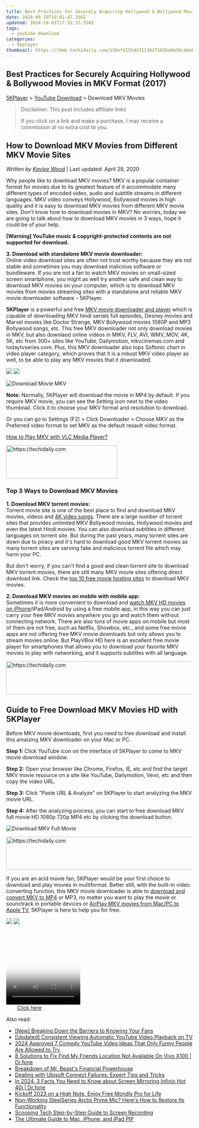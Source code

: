 ```yaml
---
title: Best Practices for Securely Acquiring Hollywood & Bollywood Movies in MKV Format (2017)
date: 2024-09-29T19:01:47.356Z
updated: 2024-10-01T17:31:33.318Z
tags:
  - youtube-download
categories:
  - 5kplayer
thumbnail: https://thmb.techidaily.com/130efd155dd3113027502bebb58cb6e6e0e86e94cc569dcea85fd93839ec481a.jpg
---
```


## Best Practices for Securely Acquiring Hollywood & Bollywood Movies in MKV Format (2017)

[5KPlayer](https://tools.techidaily.com/5kplayer/products/) \> [YouTube Download](https://tools.techidaily.com/5kplayer/youtube-download/) \> Download MKV Movies

>  Disclaimer: This post includes affiliate links
>
>  If you click on a link and make a purchase, I may receive a commission at no extra cost to you.
>

## How to Download MKV Movies from Different MKV Movie Sites

 _Written by [Kaylee Wood](https://www.quora.com/profile/Amanda-Hu-21)_ | Last updated: April 29, 2020 

Why people like to download MKV movies? MKV is a popular container format for movies due to its greatest feature of it accommodate many different types of encoded video, audio and subtitle streams in different languages. MKV video conveys Hollywood, Bollywood movies in high quality and it is easy to download MKV movies from different MKV movie sites. Don't know how to download movies in MKV? No worries, today we are going to talk about how to download MKV movies in 3 ways, hope it could be of your help. 

**\[Warning\] YouTube music & copyright-protected contents are not supported for download.**

**3\. Download with standalone MKV movie downloader:**   
Online video download sites are often not trust worthy because they are not stable and sometimes you may download malicious software or bundleware. If you are not a fan to watch MKV movies on small-sized screen smartphone, you might as well try another safe and clean way to download MKV movies on your computer, which is to download MKV movies from movies streaming sites with a standalone and reliable MKV movie downloader software – 5KPlayer. 

**5KPlayer** is a powerful and free [MKV movie downloader and player](https://tools.techidaily.com/5kplayer/youtube-download/) which is capable of downloading MKV hindi serials full episodes, Desney movies and Marvel movies like Doctor Strange, MKV Bollywood movies 1080P and MP3 Bollywood songs, etc. This free MKV downloader not only download movies in MKV, but also downlaod online videos in MIKV, FLV, AVI, WMV, MOV, 4K, 5K, etc from 300+ sites like YouTube, Dailymotion, mkvcinemas.com and todaytvseries.com. Plus, this MKV downloader also tops Softonic chart in video player category, which proves that it is a robust MKV video player as well, to be able to play any MKV movies that it downloaded. 

[![](https://www.5kplayer.com/youtube-download/../button/freedownwhitewin.png)](https://tools.techidaily.com/5kplayer/products/) [![](https://www.5kplayer.com/youtube-download/../button/freedownbackmac.png)](https://tools.techidaily.com/5kplayer/products/) 

![Download Movie MKV](https://www.5kplayer.com/youtube-download/img/download-mkv.jpg) 

**Note:** Normally, 5KPlayer will download the movie in MP4 by default. If you require MKV movie, you can see the Setting icon next to the video thumbnail. Click it to choose your MKV format and resolution to download.

 Or you can go to Settings (F2) > Click Downloader > Choose MKV as the Preferred video format to set MKV as the default resault video format. 

[How to Play MKV with VLC Media Player?](https://tools.techidaily.com/5kplayer/products/)

<!-- affiliate ads begin -->
<a href="https://aligracehair.sjv.io/c/5597632/1915825/19272" target="_top" id="1915825">
  <img src="//a.impactradius-go.com/display-ad/19272-1915825" border="0" alt="https://techidaily.com" width="300" height="90"/>
</a>
<img height="0" width="0" src="https://aligracehair.sjv.io/i/5597632/1915825/19272" style="position:absolute;visibility:hidden;" border="0" />
<!-- affiliate ads end -->

###  Top 3 Ways to Download MKV Movies

**1\. Download MKV torrent movies:**   
Torrent movie site is one of the best place to find and download MKV movies, videos and [4K video songs](https://tools.techidaily.com/5kplayer/youtube-download/). There are a large number of torrent sites that provides unlimited MKV Bollywood movies, Hollywood movies and even the latest Hindi movies. You can also download subtitles in different languages on torrent site. But during the past years, many torrent sites are down due to piracy and it's hard to download good MKV torrent movies as many torrent sites are serving fake and malicious torrent file which may harm your PC. 

But don't worry, if you can't find a good and clean torrent site to download MKV torrent movies, there are still many MKV movie sites offering direct download link. Check the [top 10 free movie hosting sites](https://tools.techidaily.com/5kplayer/youtube-download/) to download MKV movies. 

**2\. Download MKV movies on mobile with mobile app:**   
Sometimes it is more convenient to download and [watch MKV HD movies on iPhone](https://tools.techidaily.com/5kplayer/youtube-download/)/iPad/Android by using a free mobile app, in this way you can just carry your free MKV movies anywhere you go and watch them without connecting network. There are also tons of movie apps on mobile but most of them are not free, such as Netflix, Showbox, etc., and some free movie apps are not offering free MKV movie downloads but only allows you to stream movies online. But PlayVBox HD here is an excellent free movie player for smartphones that allows you to download your favorite MKV movies to play with networking, and it supports subtitles with all language. 

<!-- affiliate ads begin -->
<a href="https://aligracehair.sjv.io/c/5597632/1886073/19272" target="_top" id="1886073">
  <img src="//a.impactradius-go.com/display-ad/19272-1886073" border="0" alt="https://techidaily.com" width="728" height="90"/>
</a>
<img height="0" width="0" src="https://aligracehair.sjv.io/i/5597632/1886073/19272" style="position:absolute;visibility:hidden;" border="0" />
<!-- affiliate ads end -->

##  Guide to Free Download MKV Movies HD with 5KPlayer

Before MKV movie downloads, first you need to free download and install this amaizing MKV downloader on your Mac or PC. 

**Step 1:** Click YouTube icon on the interface of 5KPlayer to come to MKV movie download window. 

**Step 2:** Open your browser like Chrome, Firefox, IE, etc and find the target MKV movie resource on a site like YouTube, Dailymotion, Vevo, etc and then copy the video URL. 

**Step 3:** Click "Paste URL & Analyze" on 5KPlayer to start analyzing the MKV movie URL.

**Step 4:** After the analyzing process, you can start to free download MKV full movie HD 1080p 720p MP4 etc by clicking the download button.

![Download MKV Full Movie](https://www.5kplayer.com/youtube-download/img/download-shivaay.jpg) 

<!-- affiliate ads begin -->
<a href="https://appsumo.8odi.net/c/5597632/2111994/7443" target="_top" id="2111994">
  <img src="//a.impactradius-go.com/display-ad/7443-2111994" border="0" alt="https://techidaily.com" width="728" height="90"/>
</a>
<img height="0" width="0" src="https://appsumo.8odi.net/i/5597632/2111994/7443" style="position:absolute;visibility:hidden;" border="0" />
<!-- affiliate ads end -->

 If you are an acid movie fan, 5KPlayer would be your first choice to download and play movies in multiformat. Better still, with the built-in video converting function, this MKV movie downloader is able to [download and convert MKV to MP4](https://tools.techidaily.com/5kplayer/youtube-download/) or MP3, no matter you want to play the movie or sounctrack in portable devices or [AirPlay MKV movies from Mac/PC to Apple TV](https://tools.techidaily.com/5kplayer/airplay/), 5KPlayer is here to help you for free.

[![](https://www.5kplayer.com/youtube-download/../button/freedownwhitewin.png)](https://tools.techidaily.com/5kplayer/products/) [![](https://www.5kplayer.com/youtube-download/../button/freedownbackmac.png)](https://tools.techidaily.com/5kplayer/products/)

<!-- affiliate ads begin -->
<span id="1328683">
					<video width="200" height="200" style="cursor:pointer"
           poster="//a.impactradius-go.com/display-clicktoplayimage/1328683.png"
           onclick="if(!this.playClicked){this.play();this.setAttribute('controls',true);this.playClicked=true;}">
	   <source src="//a.impactradius-go.com/display-ad/15852-1328683">
	   <img src="//a.impactradius-go.com/display-clicktoplayimage/1328683.png" style="border: none; height: 100%; width: 100%; object-fit: contain">
	</video>
	<div style="width:125px;text-align:center"><a href="javascript:window.open(decodeURIComponent('https%3A%2F%2Fthefitville.pxf.io%2Fc%2F5597632%2F1328683%2F15852'), '_blank');void(0);">Click here</a></div>
</span>
<img height="0" width="0" src="https://imp.pxf.io/i/5597632/1328683/15852" style="position:absolute;visibility:hidden;" border="0" />
<!-- affiliate ads end -->

<ins class="adsbygoogle"
     style="display:block"
     data-ad-format="autorelaxed"
     data-ad-client="ca-pub-7571918770474297"
     data-ad-slot="1223367746"></ins>

<ins class="adsbygoogle"
     style="display:block"
     data-ad-client="ca-pub-7571918770474297"
     data-ad-slot="8358498916"
     data-ad-format="auto"
     data-full-width-responsive="true"></ins>

<span class="atpl-alsoreadstyle">Also read:</span>
<div><ul>
<li><a href="https://youtube-video-recordings.techidaily.com/new-breaking-down-the-barriers-to-knowing-your-fans/"><u>[New] Breaking Down the Barriers to Knowing Your Fans</u></a></li>
<li><a href="https://youtube-video-recordings.techidaily.com/updated-consistent-viewing-automatic-youtube-video-playback-on-tv/"><u>[Updated] Consistent Viewing Automatic YouTube Video Playback on TV</u></a></li>
<li><a href="https://youtube-video-recordings.techidaily.com/2024-approved-7-comedy-youtube-video-ideas-that-only-funny-people-are-allowed-to-try/"><u>2024 Approved 7 Comedy YouTube Video Ideas That Only Funny People Are Allowed to Try</u></a></li>
<li><a href="https://location-fake.techidaily.com/8-solutions-to-fix-find-my-friends-location-not-available-on-vivo-x100-drfone-by-drfone-virtual-android/"><u>8 Solutions to Fix Find My Friends Location Not Available On Vivo X100 | Dr.fone</u></a></li>
<li><a href="https://youtube-video-recordings.techidaily.com/breakdown-of-mr-beasts-financial-powerhouse/"><u>Breakdown of Mr. Beast's Financial Powerhouse</u></a></li>
<li><a href="https://win-answers.techidaily.com/dealing-with-ubisoft-connect-failures-expert-tips-and-tricks/"><u>Dealing with Ubisoft Connect Failures: Expert Tips and Tricks</u></a></li>
<li><a href="https://screen-mirror.techidaily.com/in-2024-3-facts-you-need-to-know-about-screen-mirroring-infinix-hot-40i-drfone-by-drfone-android/"><u>In 2024, 3 Facts You Need to Know about Screen Mirroring Infinix Hot 40i | Dr.fone</u></a></li>
<li><a href="https://mondly-stories.techidaily.com/kickoff-2023-on-a-high-note-enjoy-free-mondly-pro-for-life/"><u>Kickoff 2023 on a High Note, Enjoy Free Mondly Pro for Life</u></a></li>
<li><a href="https://sound-issues.techidaily.com/non-working-steelseries-arctis-prime-mic-heres-how-to-restore-its-functionality/"><u>Non-Working SteelSeries Arctis Prime Mic? Here's How to Restore Its Functionality</u></a></li>
<li><a href="https://screen-video-capture.techidaily.com/scooping-tech-step-by-step-guide-to-screen-recording/"><u>Scooping Tech Step-by-Step Guide to Screen Recording</u></a></li>
<li><a href="https://extra-resources.techidaily.com/the-ultimate-guide-to-mac-iphone-and-ipad-pip/"><u>The Ultimate Guide to Mac, iPhone, and iPad PIP</u></a></li>
</ul></div>

